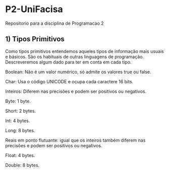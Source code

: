 # P2-UniFacisa

Repositorio para a disciplina de Programacao 2 

## 1) Tipos Primitivos

Como tipos primitivos entendemos aqueles tipos de informação mais usuais e básicos. São os habituais de outras linguagens de programação. Descreveremos algum dado para ter em conta em cada tipo.

Boolean: Não é um valor numérico, só admite os valores true ou false.

Char: Usa o código UNICODE e ocupa cada caractere 16 bits.

Inteiros: Diferem nas precisões e podem ser positivos ou negativos.

Byte: 1 byte.


Short: 2 bytes.

Int: 4 bytes.

Long: 8 bytes.

Reais em ponto flutuante: igual que os inteiros também diferem nas precisões e podem ser positivos ou negativos.

Float: 4 bytes.

Double: 8 bytes.
